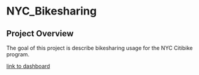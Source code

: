 # NYC_Bikesharing

## Project Overview
The goal of this project is describe bikesharing usage for the NYC Citibike program. 






[link to dashboard](https://public.tableau.com/profile/jason.r7696#!/vizhome/BikeSharingChallenge_16117917278750/NYCCitibikeUsage?publish=yes)

